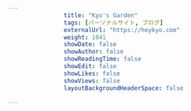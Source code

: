 ---
                title: "Kyo's Garden"
                tags: [パーソナルサイト, ブログ]
                externalUrl: "https://heykyo.com"
                weight: 1041
                showDate: false
                showAuthor: false
                showReadingTime: false
                showEdit: false
                showLikes: false
                showViews: false
                layoutBackgroundHeaderSpace: false
                ---

